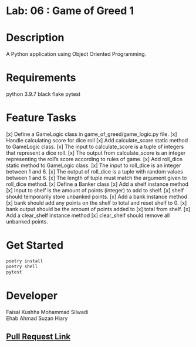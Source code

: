 # Lab: 06 : Game of Greed 1


# Description

A Python application using Object Oriented Programming.

# Requirements

python 3.9.7
black
flake
pytest

# Feature Tasks

[x] Define a GameLogic class in game_of_greed/game_logic.py file.
[x] Handle calculating score for dice roll
[x] Add calculate_score static method to GameLogic class.
[x] The input to calculate_score is a tuple of integers that represent a dice roll.
[x] The output from calculate_score is an integer representing the roll’s score according to rules of game.
[x] Add roll_dice static method to GameLogic class.
[x] The input to roll_dice is an integer between 1 and 6.
[x] The output of roll_dice is a tuple with random values between 1 and 6.
[x] The length of tuple must match the argument given to roll_dice method.
[x] Define a Banker class
[x] Add a shelf instance method
[x] Input to shelf is the amount of points (integer) to add to shelf.
[x] shelf should temporarily store unbanked points.
[x] Add a bank instance method
[x] bank should add any points on the shelf to total and reset shelf to 0.
[x] bank output should be the amount of points added to [x] total from shelf.
[x] Add a clear_shelf instance method
[x] clear_shelf should remove all unbanked points.

# Get Started

```python
poetry install
poetry shell
pytest
```

# Developer

Faisal Kushha
Mohammad Silwadi        
Ehab Ahmad
Suzan Hiary


##  [Pull Request Link](https://github.com/game-of-greed-group5/game-of-greed/pull/1)

